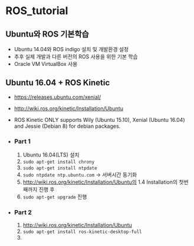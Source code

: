 # ROS_tutorial


## Ubuntu와 ROS 기본학습
- Ubuntu 14.04와 ROS indigo 설치 및 개발환경 설정
- 추후 실제 개발과 다른 버전의 ROS 사용을 위한 기본 학습  
- Oracle VM VirtualBox 사용  

## Ubuntu 16.04 + ROS Kinetic
- https://releases.ubuntu.com/xenial/
- http://wiki.ros.org/kinetic/Installation/Ubuntu
- ROS Kinetic ONLY supports Wily (Ubuntu 15.10), Xenial (Ubuntu 16.04) and Jessie (Debian 8) for debian packages.  

- ### Part 1
  1. Ubuntu 16.04(LTS) 설치
  2. `sudo apt-get install chrony`  
  3. `sudo apt-get install ntpdate`  
  4. `sudo ntpdate ntp.ubuntu.com` -> 서버시간 동기화  
  5. http://wiki.ros.org/kinetic/Installation/Ubuntu의 1.4 Installation의 첫번째까지 진행 후  
  6. `sudo apt-get upgrade` 진행  

- ### Part 2
  1. http://wiki.ros.org/kinetic/Installation/Ubuntu
  2. `sudo apt-get install ros-kinetic-desktop-full`
  3. 
